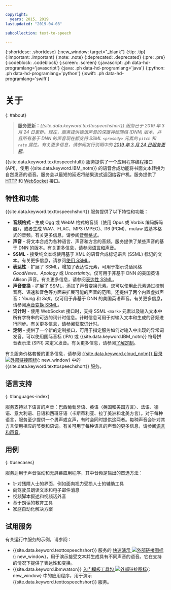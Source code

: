 ```yaml
---

copyright:
  years: 2015, 2019
lastupdated: "2019-04-08"

subcollection: text-to-speech

---
```


{:shortdesc: .shortdesc}
{:new_window: target="_blank"}
{:tip: .tip}
{:important: .important}
{:note: .note}
{:deprecated: .deprecated}
{:pre: .pre}
{:codeblock: .codeblock}
{:screen: .screen}
{:javascript: .ph data-hd-programlang='javascript'}
{:java: .ph data-hd-programlang='java'}
{:python: .ph data-hd-programlang='python'}
{:swift: .ph data-hd-programlang='swift'}

# 关于
{: #about}

> **服务更新：***{{site.data.keyword.texttospeechshort}} 服务已于 2019 年 3 月 24 日更新。现在，服务提供德语声音的深度神经网络 (DNN) 版本，并且所有基于 DNN 的声音现在都支持 SSML `<prosody>` 元素的 `pitch` 和 `rate` 属性。有关更多信息，请参阅发行说明中的 [2019 年 3 月 24 日服务更新](/docs/services/text-to-speech/release-notes.html#March2019c)*。

{{site.data.keyword.texttospeechfull}} 服务提供了一个应用程序编程接口 (API)，使用 {{site.data.keyword.IBM_notm}} 的语音合成功能将书面文本转换为自然发音的语音。服务会以最短的延迟将结果流式返回给客户机。服务提供了 [HTTP](/docs/services/text-to-speech/http.html) 和 [WebSocket](/docs/services/text-to-speech/websockets.html) 接口。

## 特性和功能

{{site.data.keyword.texttospeechshort}} 服务提供了以下特性和功能：

-   **音频格式** - 生成 Ogg 或 WebM 格式的音频（使用 Opus 或 Vorbis 编码解码器），或者生成 WAV、FLAC、MP3 (MPEG)、l16 (PCM)、mulaw 或基本格式的音频。有关更多信息，请参阅[音频格式](/docs/services/text-to-speech/audio-formats.html)。
-   **声音** - 将文本合成为各种语言、声音和方言的音频。服务提供了某些声音的基于 DNN 的版本。有关更多信息，请参阅[语言和声音](/docs/services/text-to-speech/voices.html)。
-   **SSML** - 接受纯文本或使用基于 XML 的语音合成标记语言 (SSML) 标记的文本。有关更多信息，请参阅[使用 SSML](/docs/services/text-to-speech/SSML.html)。
-   **表达性** - 扩展了 SSML，增加了表达性元素，可用于指示说话风格 *GoodNews*、*Apology* 或 *Uncertainty*。仅可用于非基于 DNN 的美国英语 Allison 声音。有关更多信息，请参阅[表达性 SSML](/docs/services/text-to-speech/SSML-expressive.html)。
-   **声音变换** - 扩展了 SSML，添加了声音变换元素。您可以使用此元素通过控制音高、语速和音色等方面来扩展可能的声音的范围。还提供了两个内置虚拟声音：*Young* 和 *Soft*。仅可用于非基于 DNN 的美国英语声音。有关更多信息，请参阅[声音变换 SSML](/docs/services/text-to-speech/SSML-transformation.html)。
-   **词计时** - 使用 WebSocket 接口时，支持 SSML `<mark>` 元素以及输入文本中所有字符串的可选的词计时信息。计时信息可用于对输入文本和生成的音频进行同步。有关更多信息，请参阅[获取词计时](/docs/services/text-to-speech/word-timing.html)。
-   **定制** - 提供了一个新的定制接口，可用于指定服务如何对输入中出现的异常词发音。可以使用国际音标 (IPA) 或 {{site.data.keyword.IBM_notm}} 符号拼音表示法 (SPR) 来定义发音。有关更多信息，请参阅[了解定制](/docs/services/text-to-speech/custom-intro.html)。

有关服务价格套餐的更多信息，请参阅 [{{site.data.keyword.cloud_notm}} 目录 ![外部链接图标](../../icons/launch-glyph.svg "外部链接图标")](https://{DomainName}/catalog/services/text-to-speech){: new_window} 中的 {{site.data.keyword.texttospeechshort}} 服务。

## 语言支持
{: #languages-index}

服务支持以下语言的声音：巴西葡萄牙语、英语（英国和美国方言）、法语、德语、意大利语、日语和西班牙语（卡斯蒂利亚、拉丁美洲和北美方言）。对于每种语言，服务至少提供一个男声或女声，有时会同时提供这两者。每种声音会针对其方言使用相应的节奏和语调。有关可用于每种语言的声音的更多信息，请参阅[语言和声音](/docs/services/text-to-speech/voices.html)。

## 用例
{: #usecases}

服务适用于声音驱动和无屏幕应用程序，其中音频是输出的首选方法：

-   针对残障人士的界面，例如面向视力受损人士的辅助工具
-   向驾驶员朗读文本和电子邮件消息
-   视频脚本叙述和视频话外音
-   基于朗读的教育工具
-   家庭自动化解决方案

## 试用服务

有关运行中服务的示例，请参阅：

-   {{site.data.keyword.texttospeechshort}} 服务的 [快速演示 ![外部链接图标](../../icons/launch-glyph.svg "外部链接图标")](https://text-to-speech-demo.ng.bluemix.net/){: new_window}，用于演示接受文本并生成具有不同声音的语音。它在支持的情况下提供了表达性和变换。
-   {{site.data.keyword.ibmwatson}} [入门模板工具包 ![外部链接图标](../../icons/launch-glyph.svg "外部链接图标")](http://www.ibm.com/watson/developercloud/starter-kits.html){: new_window} 中的应用程序，用于演示 {{site.data.keyword.texttospeechshort}} 服务。
